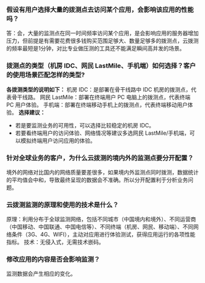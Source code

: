 [](id:que1)
### 假设有用户选择大量的拨测点去访问某个应用，会影响该应用的性能吗？
答：会，大量的监测点在同一时间频率访问某个应用，是会影响应用的服务器增加压力，但前提是有需要花费很多钱购买范围足够大、数量足够多的拨测点，云拨测的频率最短是1分钟，对比专业做压测的工具还不能满足瞬间高并发的场景。

[](id:que2)
### 拨测点的类型（机房 IDC、网民 LastMile、手机端）如何选择？客户的使用场景匹配怎样的类型?
**各拨测类型的说明如下：**
机房 IDC：是部署在骨干线路中 IDC 机房的拨测点，代表骨干线路。
网民 LastMile：部署在终端用户 PC 电脑上的拨测点，代表终端 PC 用户体验。
手机端：部署在终端移动手机上的拨测点，代表终端移动用户体验。
**选择建议：**
- 若是要监测业务的可用性，可以选择比较稳定的机房 IDC。
- 若要看终端用户的访问体验、网络情况等建议多选网民 LastMile/手机端，可以模拟终端用户访问应用的体验。

[](id:que3)
### 针对全球业务的客户，为什么云拨测的境内外的监测点要分开配置？
境外的网络对比国内的网络质量要差很多，如果境内外监测点同时拨测，数据统计的平均值会中和，导致最终呈现的数据会不准确。所以分开配置利于分析业务问题。


[](id:que4)
### 云拨测监测的原理和使用的技术是什么？
原理：利用分布于全球监测网络，包括不同城市（中国境内和境外）、不同运营商（中国移动、中国联通、中国电信等）、不同终端（机房、网民、移动端）、不同网络条件（3G、4G、WIFI），主动对应用进行体验测试，获得应用运行的各项性能指标。
技术：无侵入式，无需技术嵌码。

[](id:que5)
### 修改应用的内容是否会影响监测？
监测数据会产生相应的变化。

